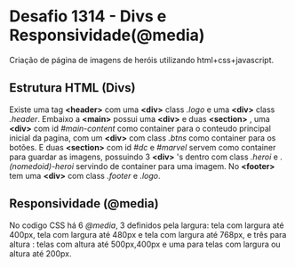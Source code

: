 
# Desafio 1314 - Divs e Responsividade(@media)

Criação de página de imagens de heróis utilizando html+css+javascript.



## Estrutura HTML (Divs)
Existe uma tag **&lt;header&gt;** com uma **&lt;div&gt;** class _.logo_ e uma **&lt;div&gt;** class _.header_. Embaixo a **&lt;main&gt;** possui uma **&lt;div&gt;** e duas **&lt;section&gt;** , uma **&lt;div&gt;** com id _#main-content_ como container para o conteudo principal inicial da pagina, com um **&lt;div&gt;** com class _.btns_ como container para os botões. E duas  **&lt;section&gt;** com id _#dc_ e _#marvel_ servem como container para guardar as imagens, possuindo 3 **&lt;div&gt;** 's dentro com class _.heroi_ e ._(nomedoid)-heroi_ servindo de container para uma imagem. No **&lt;footer&gt;** tem uma **&lt;div&gt;** com class _.footer_ e _.logo_. 

## Responsividade (@media)
No codigo CSS há 6 _@media_, 3 definidos pela largura:  tela com largura até 400px, tela com largura até 480px e tela com largura até 768px, e três para altura : telas com altura até 500px,400px e uma para telas com largura ou altura até 200px.